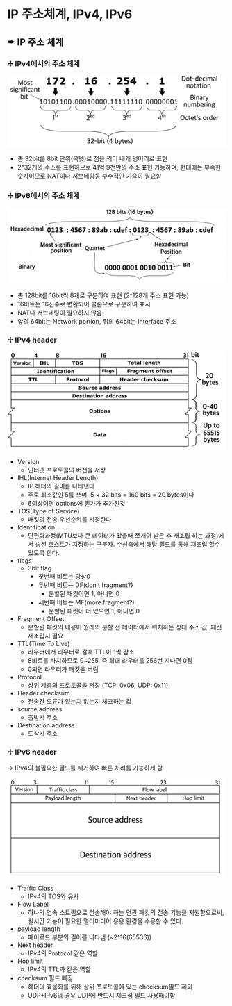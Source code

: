 # IP 주소체계, IPv4, IPv6

## ✒︎ IP 주소 체계

### ✢ IPv4에서의 주소 체계

![IPv4주소형식](/img/IP/IPv4주소.png)
- 총 32bit를 8bit 단위(옥텟)로 점을 찍어 네개 덩어리로 표현
- 2^32개의 주소를 표현하므로 41억 9천만의 주소 표현 가능하며, 현대에는 부족한 숫자이므로 NAT이나 서브네팅등 부수적인 기술이 필요함


### ✢ IPv6에서의 주소 체계

![IPv6주소형식](/img/IP/IPv6주소.png)
- 총 128bit를 16bit씩 8개로 구분하여 표현 (2^128개 주소 표현 가능)
- 16비트는 16진수로 변환되어 콜론으로 구분하여 표시
- NAT나 서브네팅이 필요하지 않음
- 앞의 64bit는 Network portion, 뒤의 64bit는 interface 주소


### ✢ IPv4 header
![IPv4 header](/img/IP/IPv4_header.png)

- Version
  - 인터넷 프로토콜의 버전을 저장
- IHL(Internet Header Length)
  - IP 헤더의 길이를 나타낸다
  - 주로 최소값인 5를 쓰며, 5 × 32 bits = 160 bits = 20 bytes이다
  - 6이상이면 options에 뭔가가 추가된것
- TOS(Type of Service)
  - 패킷의 전송 우선순위를 지정한다
- Identification
  - 단편화과정(MTU보다 큰 데이터가 왔을때 쪼개어 받은 후 재조립 하는 과정)에서 송신 호스트가 지정하는 구분자. 수신측에서 해당 필드를 통해 재조립 할수 있도록 한다.
- flags
  - 3bit flag
    - 첫번째 비트는 항상0
    - 두번째 비트는 DF(don’t fragment?)
        - 분할된 패킷이면 1, 아니면 0
    - 세번째 비트는 MF(more fragment?)
        - 분할된 패킷이 더 있으면 1, 아니면 0
- Fragment Offset
    - 분할된 패킷의 내용이 원래의 분할 전 데이터에서 위치하는 상대 주소 값. 패킷 재조립시 필요
- TTL(Time To Live)
    - 라우터에서 라우터로 갈때 TTL이 1씩 감소
    - 8비트를 차지하므로 0~255. 즉 최대 라우터를 256번 지나면 0됨
    - 0되면 라우터가 패킷을 버림
- Protocol
    - 상위 계층의 프로토콜을 저장 (TCP: 0x06, UDP: 0x11)
- Header checksum
    - 전송간 오류가 있는지 없는지 체크하는 값
- source address
    - 출발지 주소
- Destination address
    - 도착지 주소

### ✢ IPv6 header
-> IPv4의 불필요한 필드를 제거하여 빠른 처리를 가능하게 함

![IPv6 header](/img/IP/IPv6_header.png)
- Traffic Class
  - IPv4의 TOS와 유사
- Flow Label
  - 하나의 연속 스트림으로 전송해야 하는 연관 패킷의 전송 기능을 지원함으로써, 실시간 기능이 필요한 멀티미디어 응용 환경을 수용할 수 있다.
- payload length
  - 페이로드 부분의 길이를 나타냄 (~2^16(65536))
- Next header
  - IPv4의 Protocol 같은 역할
- Hop limit
  - IPv4의 TTL과 같은 역할
- checksum 필드 빠짐
  - 헤더의 효율화를 위해 상위 프로토콜에 있는 checksum필드 제외
  - UDP+IPv6의 경우 UDP에 반드시 체크섬 필드 사용해야함